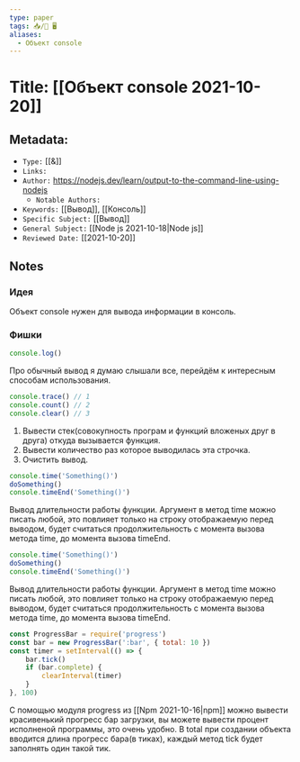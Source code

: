 ```yaml
---
type: paper
tags: 📥️/📜️ 🖥️
aliases:
  - Объект console
---
```




# Title: **[[Объект console 2021-10-20]]**


## Metadata:

- `Type:` [[&]]
- `Links:`
- `Author:` https://nodejs.dev/learn/output-to-the-command-line-using-nodejs
	- `Notable Authors:` 
- `Keywords:` [[Вывод]], [[Консоль]]
- `Specific Subject:` [[Вывод]]
- `General Subject:` [[Node js 2021-10-18|Node js]]
- `Reviewed Date:` [[2021-10-20]]

## Notes
### Идея
Объект console нужен для вывода информации в консоль.

### Фишки
```javascript 
console.log()
```
Про обычный вывод я думаю слышали все, перейдём к интересным способам использования.

```javascript 
console.trace() // 1
console.count() // 2
console.clear() // 3
```
1. Вывести стек(совокупность програм и функций вложеных друг в друга) откуда вызывается функция.
2. Вывести количество раз которое выводилась эта строчка.
3. Очистить вывод.

```javascript 
console.time('Something()')
doSomething()
console.timeEnd('Something()')
```
Вывод длительности работы функции. Аргумент в метод time можно писать любой, это повлияет только на строку отображаемую перед выводом, будет считаться продолжительность с момента вызова метода time, до момента вызова timeEnd.

```javascript 
console.time('Something()')
doSomething()
console.timeEnd('Something()')
```
Вывод длительности работы функции. Аргумент в метод time можно писать любой, это повлияет только на строку отображаемую перед выводом, будет считаться продолжительность с момента вызова метода time, до момента вызова timeEnd.

```javascript 
const ProgressBar = require('progress')
const bar = new ProgressBar(':bar', { total: 10 })
const timer = setInterval(() => {
	bar.tick()
	if (bar.complete) {
		clearInterval(timer)
	}
}, 100)
```
С помощью модуля progress из [[Npm 2021-10-16|npm]] можно вывести красивенький прогресс бар загрузки, вы можете вывести процент исполненой программы, это очень удобно. В total при создании объекта вводится длина прогресс бара(в тиках), каждый метод tick будет заполнять один такой тик.